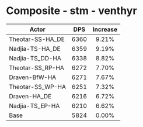 # Composite - stm - venthyr
| Actor | DPS | Increase |
|---|:---:|:---:|
|Theotar-SS-HA_DE|6360|9.21%|
|Nadjia-TS-HA_DE|6359|9.19%|
|Nadjia-TS_DD-HA|6338|8.82%|
|Theotar-SS_RP-HA|6272|7.70%|
|Draven-BfW-HA|6271|7.67%|
|Theotar-SS_WP-HA|6251|7.32%|
|Draven-HA_DE|6216|6.72%|
|Nadjia-TS_EP-HA|6210|6.62%|
|Base|5824|0.00%|
